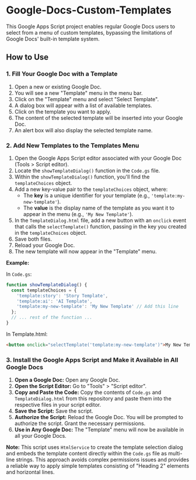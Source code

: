 # Google-Docs-Custom-Templates

This Google Apps Script project enables regular Google Docs users to select from a menu of custom templates, bypassing the limitations of Google Docs' built-in template system.

## How to Use

### 1. Fill Your Google Doc with a Template

1.  Open a new or existing Google Doc.
2.  You will see a new "Template" menu in the menu bar.
3.  Click on the "Template" menu and select "Select Template".
4.  A dialog box will appear with a list of available templates.
5.  Click on the template you want to apply.
6.  The content of the selected template will be inserted into your Google Doc.
7.  An alert box will also display the selected template name.

### 2. Add New Templates to the Templates Menu

1.  Open the Google Apps Script editor associated with your Google Doc (Tools > Script editor).
2.  Locate the `showTemplateDialog()` function in the `Code.gs` file.
3.  Within the `showTemplateDialog()` function, you'll find the `templateChoices` object.
4.  Add a new key-value pair to the `templateChoices` object, where:
    * The **key** is a unique identifier for your template (e.g., `'template:my-new-template'`).
    * The **value** is the display name of the template as you want it to appear in the menu (e.g., `'My New Template'`).
5.  In the `TemplateDialog.html` file, add a new button with an `onclick` event that calls the `selectTemplate()` function, passing in the key you created in the `templateChoices` object.
6.  Save both files.
7.  Reload your Google Doc.
8.  The new template will now appear in the "Template" menu.

**Example:**

In `Code.gs`:

```javascript
function showTemplateDialog() {
  const templateChoices = {
    'template:story': 'Story Template',
    'template:ai': 'AI Template',
    'template:my-new-template': 'My New Template' // Add this line
  };
  // ... rest of the function ...
}
```

In Template.html:
```html
<button onclick="selectTemplate('template:my-new-template')">My New Template</button>
```

### 3. Install the Google Apps Script and Make it Available in All Google Docs

1.  **Open a Google Doc:** Open any Google Doc.
2.  **Open the Script Editor:** Go to "Tools" > "Script editor".
3.  **Copy and Paste the Code:** Copy the contents of `Code.gs` and `TemplateDialog.html` from this repository and paste them into the respective files in your script editor.
4.  **Save the Script:** Save the script.
5.  **Authorize the Script:** Reload the Google Doc. You will be prompted to authorize the script. Grant the necessary permissions.
6.  **Use in Any Google Doc:** The "Template" menu will now be available in all your Google Docs.

**Note:** This script uses `HtmlService` to create the template selection dialog and embeds the template content directly within the `Code.gs` file as multi-line strings. This approach avoids complex permissions issues and provides a reliable way to apply simple templates consisting of "Heading 2" elements and horizontal lines.
